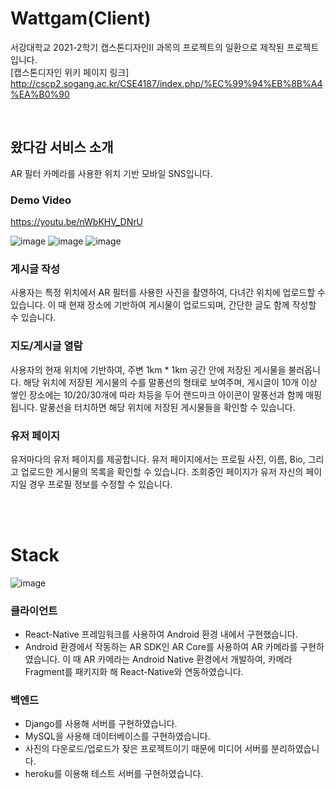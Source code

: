 # Wattgam(Client)
서강대학교 2021-2학기 캡스톤디자인II 과목의 프로젝트의 일환으로 제작된 프로젝트입니다.  
[캡스톤디자인 위키 페이지 링크] http://cscp2.sogang.ac.kr/CSE4187/index.php/%EC%99%94%EB%8B%A4%EA%B0%90

</br>

## 왔다감 서비스 소개
AR 필터 카메라를 사용한 위치 기반 모바일 SNS입니다.


### Demo Video
https://youtu.be/nWbKHV_DNrU  

![image](https://user-images.githubusercontent.com/31800284/147137687-d1485e35-6848-4125-b1e0-d6a89546163f.png)
![image](https://user-images.githubusercontent.com/31800284/147137734-a670f503-33ff-400b-8edb-8a9a9e81e429.png)
![image](https://user-images.githubusercontent.com/31800284/147137739-baa20f46-4cae-44d0-85f1-4a8d5387a991.png)

### 게시글 작성
사용자는 특정 위치에서 AR 필터를 사용한 사진을 촬영하여, 다녀간 위치에 업로드할 수 있습니다. 이 때 현재 장소에 기반하여 게시물이 업로드되며, 간단한 글도 함께 작성할 수 있습니다.
</br>  
### 지도/게시글 열람
사용자의 현재 위치에 기반하여, 주변 1km * 1km 공간 안에 저장된 게시물을 불러옵니다. 해당 위치에 저장된 게시물의 수를 말풍선의 형태로 보여주며, 게시글이 10개 이상 쌓인 장소에는 10/20/30개에 따라 차등을 두어 랜드마크 아이콘이 말풍선과 함께 매핑됩니다. 말풍선을 터치하면 해당 위치에 저장된 게시물들을 확인할 수 있습니다.
</br>
### 유저 페이지
유저마다의 유저 페이지를 제공합니다. 유저 페이지에서는 프로필 사진, 이름, Bio, 그리고 업로드한 게시물의 목록을 확인할 수 있습니다. 조회중인 페이지가 유저 자신의 페이지일 경우 프로필 정보를 수정할 수 있습니다.

</br>
</br>

# Stack
![image](https://user-images.githubusercontent.com/31800284/147134963-1f2e7ad7-8f13-466a-88f9-114ff3b06cc7.png)
### 클라이언트
* React-Native 프레임워크를 사용하여 Android 환경 내에서 구현했습니다.
* Android 환경에서 작동하는 AR SDK인 AR Core를 사용하여 AR 카메라를 구현하였습니다. 이 때 AR 카메라는 Android Native 환경에서 개발하여,  카메라 Fragment를 패키지화 해 React-Native와 연동하였습니다.

### 백엔드
* Django를 사용해 서버를 구현하였습니다.
* MySQL을 사용해 데이터베이스를 구현하였습니다.
* 사진의 다운로드/업로드가 잦은 프로젝트이기 때문에 미디어 서버를 분리하였습니다.
* heroku를 이용해 테스트 서버를 구현하였습니다.
